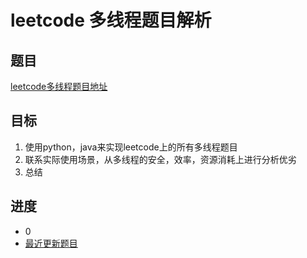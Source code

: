 # leetcode 多线程题目解析

## 题目
 [leetcode多线程题目地址](https://leetcode-cn.com/problemset/concurrency/ "点击进入")
## 目标
 1. 使用python，java来实现leetcode上的所有多线程题目
 2. 联系实际使用场景，从多线程的安全，效率，资源消耗上进行分析优劣
 3. 总结
## 进度
- 0
- [最近更新题目](https://www.baidu.com "点击进入")


